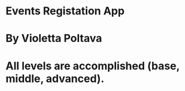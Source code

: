 # Events Registation App

# By Violetta Poltava

# All levels are accomplished (base, middle, advanced).
